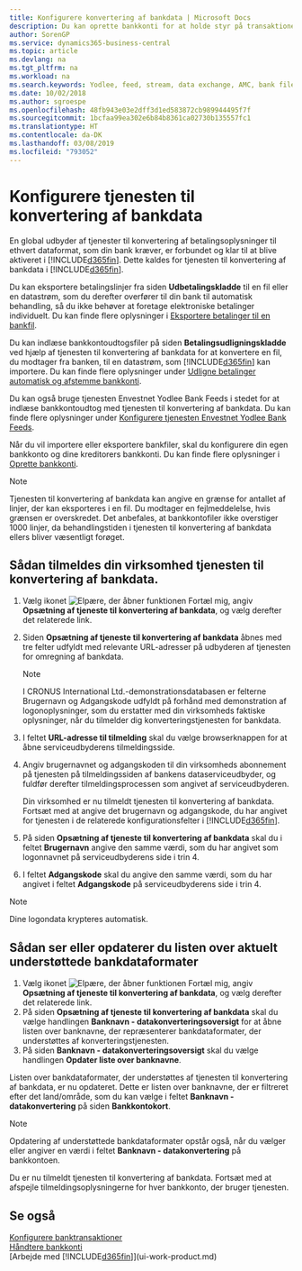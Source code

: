 ```yaml
---
title: Konfigurere konvertering af bankdata | Microsoft Docs
description: Du kan oprette bankkonti for at holde styr på transaktioner og importere eller eksportere bankfeeds, f.eks. Yodlee.
author: SorenGP
ms.service: dynamics365-business-central
ms.topic: article
ms.devlang: na
ms.tgt_pltfrm: na
ms.workload: na
ms.search.keywords: Yodlee, feed, stream, data exchange, AMC, bank file import, bank file export, re-export, bank transfer, AMC, bank data conversion service, funds transfer
ms.date: 10/02/2018
ms.author: sgroespe
ms.openlocfilehash: 48fb943e03e2dff3d1ed583872cb989944495f7f
ms.sourcegitcommit: 1bcfaa99ea302e6b84b8361ca02730b135557fc1
ms.translationtype: HT
ms.contentlocale: da-DK
ms.lasthandoff: 03/08/2019
ms.locfileid: "793052"
---
```

# <a name="set-up-the-bank-data-conversion-service"></a>Konfigurere tjenesten til konvertering af bankdata
En global udbyder af tjenester til konvertering af betalingsoplysninger til ethvert dataformat, som din bank kræver, er forbundet og klar til at blive aktiveret i [!INCLUDE[d365fin](includes/d365fin_md.md)]. Dette kaldes for tjenesten til konvertering af bankdata i [!INCLUDE[d365fin](includes/d365fin_md.md)].

Du kan eksportere betalingslinjer fra siden **Udbetalingskladde** til en fil eller en datastrøm, som du derefter overfører til din bank til automatisk behandling, så du ikke behøver at foretage elektroniske betalinger individuelt. Du kan finde flere oplysninger i [Eksportere betalinger til en bankfil](payables-how-export-payments-bank-file.md).

Du kan indlæse bankkontoudtogsfiler på siden **Betalingsudligningskladde** ved hjælp af tjenesten til konvertering af bankdata for at konvertere en fil, du modtager fra banken, til en datastrøm, som [!INCLUDE[d365fin](includes/d365fin_md.md)] kan importere. Du kan finde flere oplysninger under [Udligne betalinger automatisk og afstemme bankkonti](receivables-apply-payments-auto-reconcile-bank-accounts.md).

Du kan også bruge tjenesten Envestnet Yodlee Bank Feeds i stedet for at indlæse bankkontoudtog med tjenesten til konvertering af bankdata. Du kan finde flere oplysninger under [Konfigurere tjenesten Envestnet Yodlee Bank Feeds](bank-how-setup-bank-statement-service.md).

Når du vil importere eller eksportere bankfiler, skal du konfigurere din egen bankkonto og dine kreditorers bankkonti. Du kan finde flere oplysninger i [Oprette bankkonti](bank-how-setup-bank-accounts.md).

> [!NOTE]  
> Tjenesten til konvertering af bankdata kan angive en grænse for antallet af linjer, der kan eksporteres i en fil. Du modtager en fejlmeddelelse, hvis grænsen er overskredet. Det anbefales, at bankkontofiler ikke overstiger 1000 linjer, da behandlingstiden i tjenesten til konvertering af bankdata ellers bliver væsentligt forøget.

## <a name="to-sign-your-company-up-for-the-bank-data-conversion-service"></a>Sådan tilmeldes din virksomhed tjenesten til konvertering af bankdata.
1. Vælg ikonet ![Elpære, der åbner funktionen Fortæl mig](media/ui-search/search_small.png "Fortæl mig, hvad du vil foretage dig"), angiv **Opsætning af tjeneste til konvertering af bankdata**, og vælg derefter det relaterede link.  
2. Siden **Opsætning af tjeneste til konvertering af bankdata** åbnes med tre felter udfyldt med relevante URL-adresser på udbyderen af tjenesten for omregning af bankdata.

    > [!NOTE]  
    >   I CRONUS International Ltd.-demonstrationsdatabasen er felterne Brugernavn og Adgangskode udfyldt på forhånd med demonstration af logonoplysninger, som du erstatter med din virksomheds faktiske oplysninger, når du tilmelder dig konverteringstjenesten for bankdata.
3. I feltet **URL-adresse til tilmelding** skal du vælge browserknappen for at åbne serviceudbyderens tilmeldingsside.  
4. Angiv brugernavnet og adgangskoden til din virksomheds abonnement på tjenesten på tilmeldingssiden af bankens dataserviceudbyder, og fuldfør derefter tilmeldingsprocessen som angivet af serviceudbyderen.

    Din virksomhed er nu tilmeldt tjenesten til konvertering af bankdata. Fortsæt med at angive det brugernavn og adgangskode, du har angivet for tjenesten i de relaterede konfigurationsfelter i [!INCLUDE[d365fin](includes/d365fin_md.md)].

5. På siden **Opsætning af tjeneste til konvertering af bankdata** skal du i feltet **Brugernavn** angive den samme værdi, som du har angivet som logonnavnet på serviceudbyderens side i trin 4.
6. I feltet **Adgangskode** skal du angive den samme værdi, som du har angivet i feltet **Adgangskode** på serviceudbyderens side i trin 4.

> [!NOTE]  
> Dine logondata krypteres automatisk.

## <a name="to-view-or-update-the-list-of-currently-supported-bank-data-formats"></a>Sådan ser eller opdaterer du listen over aktuelt understøttede bankdataformater
1. Vælg ikonet ![Elpære, der åbner funktionen Fortæl mig](media/ui-search/search_small.png "Fortæl mig, hvad du vil foretage dig"), angiv **Opsætning af tjeneste til konvertering af bankdata**, og vælg derefter det relaterede link.
2. På siden **Opsætning af tjeneste til konvertering af bankdata** skal du vælge handlingen **Banknavn - datakonverteringsoversigt** for at åbne listen over banknavne, der repræsenterer bankdataformater, der understøttes af konverteringstjenesten.
3. På siden **Banknavn - datakonverteringsoversigt** skal du vælge handlingen **Opdater liste over banknavne**.

Listen over bankdataformater, der understøttes af tjenesten til konvertering af bankdata, er nu opdateret. Dette er listen over banknavne, der er filtreret efter det land/område, som du kan vælge i feltet **Banknavn - datakonvertering** på siden **Bankkontokort**.

> [!NOTE]  
>   Opdatering af understøttede bankdataformater opstår også, når du vælger eller angiver en værdi i feltet **Banknavn - datakonvertering** på bankkontoen.

Du er nu tilmeldt tjenesten til konvertering af bankdata. Fortsæt med at afspejle tilmeldingsoplysningerne for hver bankkonto, der bruger tjenesten.

## <a name="see-also"></a>Se også
[Konfigurere banktransaktioner](bank-setup-banking.md)  
[Håndtere bankkonti](bank-manage-bank-accounts.md)  
[Arbejde med [!INCLUDE[d365fin](includes/d365fin_md.md)]](ui-work-product.md)
